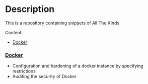 # Description

This is a repository containing snippets of All The Kinds

Content:

* [Docker](#docker)

### <a name="docker"></a>[Docker](https://github.com/Bski3/snippets/tree/master/docker) 
- Configuration and hardening of a docker instance by specifying restrictions
- Auditing the security of Docker

